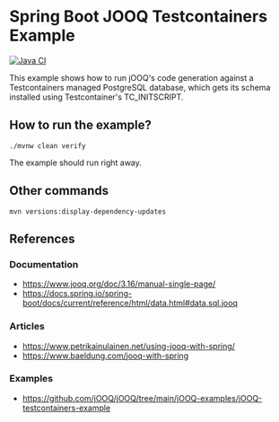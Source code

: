 # Spring Boot JOOQ Testcontainers Example

[![Java CI](https://github.com/jabrena/spring-boot-jooq-testcontainers-example/actions/workflows/build.yml/badge.svg)](https://github.com/jabrena/spring-boot-jooq-testcontainers-example/actions/workflows/build.yml)

This example shows how to run jOOQ's code generation against a Testcontainers managed PostgreSQL database,
which gets its schema installed using Testcontainer's TC_INITSCRIPT.

## How to run the example?

```
./mvnw clean verify
```

The example should run right away.

## Other commands

```
mvn versions:display-dependency-updates
```

## References

### Documentation

- https://www.jooq.org/doc/3.16/manual-single-page/
- https://docs.spring.io/spring-boot/docs/current/reference/html/data.html#data.sql.jooq

### Articles

- https://www.petrikainulainen.net/using-jooq-with-spring/
- https://www.baeldung.com/jooq-with-spring

### Examples

- https://github.com/jOOQ/jOOQ/tree/main/jOOQ-examples/jOOQ-testcontainers-example

